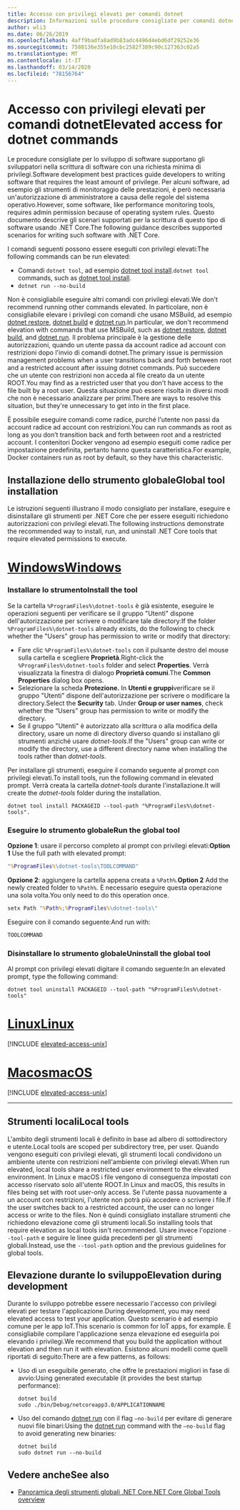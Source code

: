 ```yaml
---
title: Accesso con privilegi elevati per comandi dotnet
description: Informazioni sulle procedure consigliate per comandi dotnet che richiedono l'accesso con privilegi elevati.
author: wli3
ms.date: 06/26/2019
ms.openlocfilehash: 4aff9badfa8ad9b83adc4496d4ebd6df29252e36
ms.sourcegitcommit: 7588136e355e10cbc2582f389c90c127363c02a5
ms.translationtype: MT
ms.contentlocale: it-IT
ms.lasthandoff: 03/14/2020
ms.locfileid: "78156764"
---
```

# <a name="elevated-access-for-dotnet-commands"></a><span data-ttu-id="c0137-103">Accesso con privilegi elevati per comandi dotnet</span><span class="sxs-lookup"><span data-stu-id="c0137-103">Elevated access for dotnet commands</span></span>

<span data-ttu-id="c0137-104">Le procedure consigliate per lo sviluppo di software supportano gli sviluppatori nella scrittura di software con una richiesta minima di privilegi.</span><span class="sxs-lookup"><span data-stu-id="c0137-104">Software development best practices guide developers to writing software that requires the least amount of privilege.</span></span> <span data-ttu-id="c0137-105">Per alcuni software, ad esempio gli strumenti di monitoraggio delle prestazioni, è però necessaria un'autorizzazione di amministratore a causa delle regole del sistema operativo.</span><span class="sxs-lookup"><span data-stu-id="c0137-105">However, some software, like performance monitoring tools, requires admin permission because of operating system rules.</span></span> <span data-ttu-id="c0137-106">Questo documento descrive gli scenari supportati per la scrittura di questo tipo di software usando .NET Core.</span><span class="sxs-lookup"><span data-stu-id="c0137-106">The following guidance describes supported scenarios for writing such software with .NET Core.</span></span>

<span data-ttu-id="c0137-107">I comandi seguenti possono essere eseguiti con privilegi elevati:</span><span class="sxs-lookup"><span data-stu-id="c0137-107">The following commands can be run elevated:</span></span>

- <span data-ttu-id="c0137-108">Comandi `dotnet tool`, ad esempio [dotnet tool install](dotnet-tool-install.md).</span><span class="sxs-lookup"><span data-stu-id="c0137-108">`dotnet tool` commands, such as [dotnet tool install](dotnet-tool-install.md).</span></span>
- `dotnet run --no-build`

<span data-ttu-id="c0137-109">Non è consigliabile eseguire altri comandi con privilegi elevati.</span><span class="sxs-lookup"><span data-stu-id="c0137-109">We don't recommend running other commands elevated.</span></span> <span data-ttu-id="c0137-110">In particolare, non è consigliabile elevare i privilegi con comandi che usano MSBuild, ad esempio [dotnet restore](dotnet-restore.md), [dotnet build](dotnet-build.md) e [dotnet run](dotnet-run.md).</span><span class="sxs-lookup"><span data-stu-id="c0137-110">In particular, we don't recommend elevation with commands that use MSBuild, such as [dotnet restore](dotnet-restore.md), [dotnet build](dotnet-build.md), and [dotnet run](dotnet-run.md).</span></span> <span data-ttu-id="c0137-111">Il problema principale è la gestione delle autorizzazioni, quando un utente passa da account radice ad account con restrizioni dopo l'invio di comandi dotnet.</span><span class="sxs-lookup"><span data-stu-id="c0137-111">The primary issue is permission management problems when a user transitions back and forth between root and a restricted account after issuing dotnet commands.</span></span> <span data-ttu-id="c0137-112">Può succedere che un utente con restrizioni non acceda al file creato da un utente ROOT.</span><span class="sxs-lookup"><span data-stu-id="c0137-112">You may find as a restricted user that you don't have access to the file built by a root user.</span></span> <span data-ttu-id="c0137-113">Questa situazione può essere risolta in diversi modi che non è necessario analizzare per primi.</span><span class="sxs-lookup"><span data-stu-id="c0137-113">There are ways to resolve this situation, but they're unnecessary to get into in the first place.</span></span>

<span data-ttu-id="c0137-114">È possibile eseguire comandi come radice, purché l'utente non passi da account radice ad account con restrizioni.</span><span class="sxs-lookup"><span data-stu-id="c0137-114">You can run commands as root as long as you don’t transition back and forth between root and a restricted account.</span></span> <span data-ttu-id="c0137-115">I contenitori Docker vengono ad esempio eseguiti come radice per impostazione predefinita, pertanto hanno questa caratteristica.</span><span class="sxs-lookup"><span data-stu-id="c0137-115">For example, Docker containers run as root by default, so they have this characteristic.</span></span>

## <a name="global-tool-installation"></a><span data-ttu-id="c0137-116">Installazione dello strumento globale</span><span class="sxs-lookup"><span data-stu-id="c0137-116">Global tool installation</span></span>

<span data-ttu-id="c0137-117">Le istruzioni seguenti illustrano il modo consigliato per installare, eseguire e disinstallare gli strumenti per .NET Core che per essere eseguiti richiedono autorizzazioni con privilegi elevati.</span><span class="sxs-lookup"><span data-stu-id="c0137-117">The following instructions demonstrate the recommended way to install, run, and uninstall .NET Core tools that require elevated permissions to execute.</span></span>

<!-- markdownlint-disable MD025 -->

# <a name="windows"></a>[<span data-ttu-id="c0137-118">Windows</span><span class="sxs-lookup"><span data-stu-id="c0137-118">Windows</span></span>](#tab/windows)

### <a name="install-the-tool"></a><span data-ttu-id="c0137-119">Installare lo strumento</span><span class="sxs-lookup"><span data-stu-id="c0137-119">Install the tool</span></span>

<span data-ttu-id="c0137-120">Se la cartella `%ProgramFiles%\dotnet-tools` è già esistente, eseguire le operazioni seguenti per verificare se il gruppo "Utenti" dispone dell'autorizzazione per scrivere o modificare tale directory:</span><span class="sxs-lookup"><span data-stu-id="c0137-120">If the folder `%ProgramFiles%\dotnet-tools` already exists, do the following to check whether the "Users" group has permission to write or modify that directory:</span></span>

- <span data-ttu-id="c0137-121">Fare clic `%ProgramFiles%\dotnet-tools` con il pulsante destro del mouse sulla cartella e scegliere **Proprietà**.</span><span class="sxs-lookup"><span data-stu-id="c0137-121">Right-click the `%ProgramFiles%\dotnet-tools` folder and select **Properties**.</span></span> <span data-ttu-id="c0137-122">Verrà visualizzata la finestra di dialogo **Proprietà comuni**.</span><span class="sxs-lookup"><span data-stu-id="c0137-122">The **Common Properties** dialog box opens.</span></span>
- <span data-ttu-id="c0137-123">Selezionare la scheda **Protezione.** In **Utenti e gruppi**verificare se il gruppo "Utenti" dispone dell'autorizzazione per scrivere o modificare la directory.</span><span class="sxs-lookup"><span data-stu-id="c0137-123">Select the **Security** tab. Under **Group or user names**, check whether the “Users” group has permission to write or modify the directory.</span></span>
- <span data-ttu-id="c0137-124">Se il gruppo "Utenti" è autorizzato alla scrittura o alla modifica della directory, usare un nome di directory diverso quando si installano gli strumenti anziché usare *dotnet-tools*.</span><span class="sxs-lookup"><span data-stu-id="c0137-124">If the "Users" group can write or modify the directory, use a different directory name when installing the tools rather than *dotnet-tools*.</span></span>

<span data-ttu-id="c0137-125">Per installare gli strumenti, eseguire il comando seguente al prompt con privilegi elevati.</span><span class="sxs-lookup"><span data-stu-id="c0137-125">To install tools, run the following command in elevated prompt.</span></span> <span data-ttu-id="c0137-126">Verrà creata la cartella *dotnet-tools* durante l'installazione.</span><span class="sxs-lookup"><span data-stu-id="c0137-126">It will create the *dotnet-tools* folder during the installation.</span></span>

```dotnetcli
dotnet tool install PACKAGEID --tool-path "%ProgramFiles%\dotnet-tools".
```

### <a name="run-the-global-tool"></a><span data-ttu-id="c0137-127">Eseguire lo strumento globale</span><span class="sxs-lookup"><span data-stu-id="c0137-127">Run the global tool</span></span>

<span data-ttu-id="c0137-128">**Opzione 1**: usare il percorso completo al prompt con privilegi elevati:</span><span class="sxs-lookup"><span data-stu-id="c0137-128">**Option 1** Use the full path with elevated prompt:</span></span>

```cmd
"%ProgramFiles%\dotnet-tools\TOOLCOMMAND"
```

<span data-ttu-id="c0137-129">**Opzione 2**: aggiungere la cartella appena creata a `%Path%`.</span><span class="sxs-lookup"><span data-stu-id="c0137-129">**Option 2** Add the newly created folder to `%Path%`.</span></span> <span data-ttu-id="c0137-130">È necessario eseguire questa operazione una sola volta.</span><span class="sxs-lookup"><span data-stu-id="c0137-130">You only need to do this operation once.</span></span>

```cmd
setx Path "%Path%;%ProgramFiles%\dotnet-tools\"
```

<span data-ttu-id="c0137-131">Eseguire con il comando seguente:</span><span class="sxs-lookup"><span data-stu-id="c0137-131">And run with:</span></span>

```cmd
TOOLCOMMAND
```

### <a name="uninstall-the-global-tool"></a><span data-ttu-id="c0137-132">Disinstallare lo strumento globale</span><span class="sxs-lookup"><span data-stu-id="c0137-132">Uninstall the global tool</span></span>

<span data-ttu-id="c0137-133">Al prompt con privilegi elevati digitare il comando seguente:</span><span class="sxs-lookup"><span data-stu-id="c0137-133">In an elevated prompt, type the following command:</span></span>

```dotnetcli
dotnet tool uninstall PACKAGEID --tool-path "%ProgramFiles%\dotnet-tools"
```

# <a name="linux"></a>[<span data-ttu-id="c0137-134">Linux</span><span class="sxs-lookup"><span data-stu-id="c0137-134">Linux</span></span>](#tab/linux)

[!INCLUDE [elevated-access-unix](../../../includes/elevated-access-unix.md)]

# <a name="macos"></a>[<span data-ttu-id="c0137-135">Macos</span><span class="sxs-lookup"><span data-stu-id="c0137-135">macOS</span></span>](#tab/macos)

[!INCLUDE [elevated-access-unix](../../../includes/elevated-access-unix.md)]

---

## <a name="local-tools"></a><span data-ttu-id="c0137-136">Strumenti locali</span><span class="sxs-lookup"><span data-stu-id="c0137-136">Local tools</span></span>

<span data-ttu-id="c0137-137">L'ambito degli strumenti locali è definito in base ad albero di sottodirectory e utente.</span><span class="sxs-lookup"><span data-stu-id="c0137-137">Local tools are scoped per subdirectory tree, per user.</span></span> <span data-ttu-id="c0137-138">Quando vengono eseguiti con privilegi elevati, gli strumenti locali condividono un ambiente utente con restrizioni nell'ambiente con privilegi elevati.</span><span class="sxs-lookup"><span data-stu-id="c0137-138">When run elevated, local tools share a restricted user environment to the elevated environment.</span></span> <span data-ttu-id="c0137-139">In Linux e macOS i file vengono di conseguenza impostati con accesso riservato solo all'utente ROOT.</span><span class="sxs-lookup"><span data-stu-id="c0137-139">In Linux and macOS, this results in files being set with root user-only access.</span></span> <span data-ttu-id="c0137-140">Se l'utente passa nuovamente a un account con restrizioni, l'utente non potrà più accedere o scrivere i file.</span><span class="sxs-lookup"><span data-stu-id="c0137-140">If the user switches back to a restricted account, the user can no longer access or write to the files.</span></span> <span data-ttu-id="c0137-141">Non è quindi consigliato installare strumenti che richiedono elevazione come gli strumenti locali.</span><span class="sxs-lookup"><span data-stu-id="c0137-141">So installing tools that require elevation as local tools isn't recommended.</span></span> <span data-ttu-id="c0137-142">Usare invece l'opzione `--tool-path` e seguire le linee guida precedenti per gli strumenti globali.</span><span class="sxs-lookup"><span data-stu-id="c0137-142">Instead, use the `--tool-path` option and the previous guidelines for global tools.</span></span>

## <a name="elevation-during-development"></a><span data-ttu-id="c0137-143">Elevazione durante lo sviluppo</span><span class="sxs-lookup"><span data-stu-id="c0137-143">Elevation during development</span></span>

<span data-ttu-id="c0137-144">Durante lo sviluppo potrebbe essere necessario l'accesso con privilegi elevati per testare l'applicazione.</span><span class="sxs-lookup"><span data-stu-id="c0137-144">During development, you may need elevated access to test your application.</span></span> <span data-ttu-id="c0137-145">Questo scenario è ad esempio comune per le app IoT.</span><span class="sxs-lookup"><span data-stu-id="c0137-145">This scenario is common for IoT apps, for example.</span></span> <span data-ttu-id="c0137-146">È consigliabile compilare l'applicazione senza elevazione ed eseguirla poi elevando i privilegi.</span><span class="sxs-lookup"><span data-stu-id="c0137-146">We recommend that you build the application without elevation and then run it with elevation.</span></span> <span data-ttu-id="c0137-147">Esistono alcuni modelli come quelli riportati di seguito:</span><span class="sxs-lookup"><span data-stu-id="c0137-147">There are a few patterns, as follows:</span></span>

- <span data-ttu-id="c0137-148">Uso di un eseguibile generato, che offre le prestazioni migliori in fase di avvio:</span><span class="sxs-lookup"><span data-stu-id="c0137-148">Using generated executable (it provides the best startup performance):</span></span>

   ```dotnetcli
   dotnet build
   sudo ./bin/Debug/netcoreapp3.0/APPLICATIONNAME
   ```

- <span data-ttu-id="c0137-149">Uso del comando [dotnet run](dotnet-run.md) con il flag `—no-build` per evitare di generare nuovi file binari:</span><span class="sxs-lookup"><span data-stu-id="c0137-149">Using the [dotnet run](dotnet-run.md) command with the `—no-build` flag to avoid generating new binaries:</span></span>

   ```dotnetcli
   dotnet build
   sudo dotnet run --no-build
   ```

## <a name="see-also"></a><span data-ttu-id="c0137-150">Vedere anche</span><span class="sxs-lookup"><span data-stu-id="c0137-150">See also</span></span>

- [<span data-ttu-id="c0137-151">Panoramica degli strumenti globali .NET Core</span><span class="sxs-lookup"><span data-stu-id="c0137-151">.NET Core Global Tools overview</span></span>](global-tools.md)
